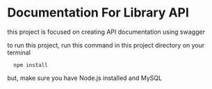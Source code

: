 # Documentation For Library API

this project is focused on creating API documentation using swagger

to run this project, run this command in this project directory on your terminal
```
  npm install
```
but, make sure you have Node.js installed and MySQL